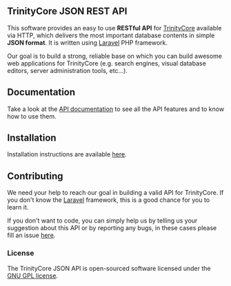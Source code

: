 ## TrinityCore JSON REST API

This software provides an easy to use **RESTful API** for [TrinityCore](http://www.trinitycore.org/) available via HTTP, which delivers the most important database contents in simple **JSON format**. It is written using [Laravel](http://laravel.com/) PHP framework.

Our goal is to build a strong, reliable base on which you can build awesome web applications for TrinityCore (e.g. search engines, visual database editors, server administration tools, etc...).

## Documentation

Take a look at the [API documentation](https://github.com/ShinDarth/TC-JSON-API/wiki) to see all the API features and to know how to use them.

## Installation

Installation instructions are available [here](https://github.com/ShinDarth/TC-JSON-API/blob/3.3.5/INSTALL.md).

## Contributing

We need your help to reach our goal in building a valid API for TrinityCore. If you don't know the [Laravel](http://laravel.com/) framework, this is a good chance for you to learn it.

If you don't want to code, you can simply help us by telling us your suggestion about this API or by reporting any bugs, in these cases please fill an issue [here](https://github.com/ShinDarth/TC-JSON-API/issues).


### License

The TrinityCore JSON API is open-sourced software licensed under the [GNU GPL license](https://github.com/ShinDarth/TC-JSON-API/blob/3.3.5/LICENSE).
